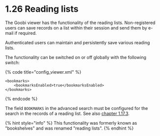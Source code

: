 # 1.26 Reading lists

The Goobi viewer has the functionality of the reading lists. Non-registered users can save records on a list within their session and send them by e-mail if required. 

Authenticated users can maintain and persistently save various reading lists. 

The functionality can be switched on or off globally with the following switch:

{% code title="config\_viewer.xml" %}
```markup
<bookmarks>
    <bookmarksEnabled>true</bookmarksEnabled>
</bookmarks>
```
{% endcode %}

The field `BOOKMARKS` in the advanced search must be configured for the search in the records of a reading list. See also [chapter 1.17.3](17/3.md).

{% hint style="info" %}
This functionality was formerly known as "bookshelves" and was renamed "reading lists".
{% endhint %}

